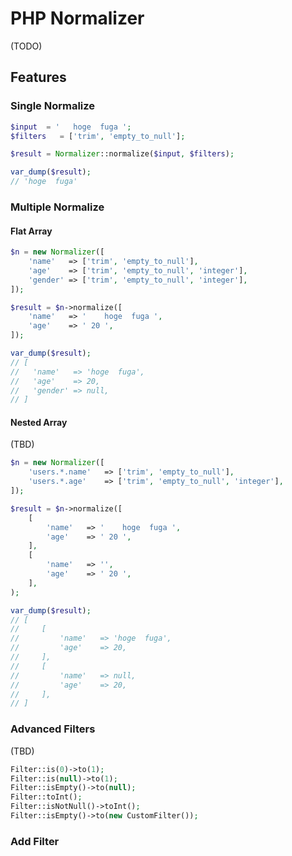 # PHP Normalizer

(TODO)

## Features

### Single Normalize

```php
$input  = '   hoge  fuga ';
$filters   = ['trim', 'empty_to_null'];

$result = Normalizer::normalize($input, $filters);

var_dump($result);
// 'hoge  fuga'
```

### Multiple Normalize

#### Flat Array

```php
$n = new Normalizer([
    'name'   => ['trim', 'empty_to_null'],
    'age'    => ['trim', 'empty_to_null', 'integer'],
    'gender' => ['trim', 'empty_to_null', 'integer'],
]);

$result = $n->normalize([
    'name'   => '    hoge  fuga ',
    'age'    => ' 20 ',
]);

var_dump($result);
// [
//   'name'   => 'hoge  fuga',
//   'age'    => 20,
//   'gender' => null,
// ]
```

#### Nested Array

(TBD)

```php
$n = new Normalizer([
    'users.*.name'   => ['trim', 'empty_to_null'],
    'users.*.age'    => ['trim', 'empty_to_null', 'integer'],
]);

$result = $n->normalize([
    [
        'name'   => '    hoge  fuga ',
        'age'    => ' 20 ',
    ],
    [
        'name'   => '',
        'age'    => ' 20 ',
    ],
);

var_dump($result);
// [
//     [
//         'name'   => 'hoge  fuga',
//         'age'    => 20,
//     ],
//     [
//         'name'   => null,
//         'age'    => 20,
//     ],
// ]
```

### Advanced Filters 

(TBD)

```php
Filter::is(0)->to(1);
Filter::is(null)->to(1);
Filter::isEmpty()->to(null);
Filter::toInt();
Filter::isNotNull()->toInt();
Filter::isEmpty()->to(new CustomFilter());
```

### Add Filter

```php
```